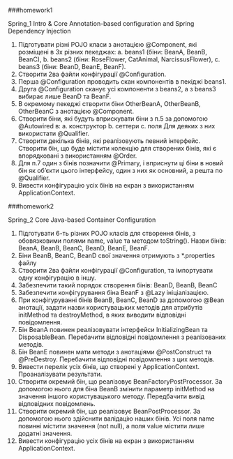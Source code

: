 
###homework1

Spring_1 Intro & Core
Annotation-based configuration and Spring Dependency Injection

1.	Підготувати різні POJO класи з анотацією @Component, які розміщені в 3х різних пекеджах: 
a.	beans1 (біни: BeanA, BeanB, BeanC), 
b.	beans2 (біни: RoseFlower, CatAnimal, NarcissusFlower), 
c.	beans3 (біни: BeanD, BeanE, BeanF). 
2.	Створити 2ва файли конфігурації @Configuration.
3.	Перша @Configuration проводить скан компонентів в пекіджі beans1.
4.	Друга @Configuration сканує усі компоненти з beans2, а з beans3 вибирає лише BeanD та BeanF.
5.	В окремому пекеджі створити біни OtherBeanA, OtherBeanB, OtherBeanC з анотацією @Component.
6.	Створити біни, які будуть вприскувати біни з п.5 за допомогою @Autowired в:
a.	конструктор
b.	сеттери
c.	поля
Для деяких з них використати @Qualifier.
7.	Створити декілька бінів, які реалізовують певний інтерфейс. Створити бін,  що буде містити колекцію для створених бінів, які є впорядковані з використанням @Order.
8.	Для п.7 один з бінів позначити @Primary, і вприснути ці біни в новий бін як об’єкти цього інтерфейсу, один з них як основний, а решта по @Qualifier.
9.	Вивести конфігурацію усіх бінів на екран з використанням ApplicationContext.

###homework2

Spring_2 Core
Java-based Container Configuration

1.	Підготувати 6-ть різних POJO класів для створення бінів, з обовязковими полями name, value та методом toString(). Назви бінів: BeanA, BeanB, BeanC, BeanD, BeanE, BeanF.
2.	Біни BeanB, BeanC, BeanD свої значення отримують з *.properties файлу 
3.	Створити 2ва файли конфігурації @Configuration, та імпортувати одну конфігурацію в іншу.
4.	Забезпечити такий порядок створення бінів: BeanD, BeanB, BeanC
5.	Забезпечити конфігурування біна BeanF з @Lazy ініціалізацією.
6.	При конфігуруванні бінів BeanB, BeanC, BeanD за допомогою @Bean анотації, задати назви користувацьких методів для атрибутів initMethod та destroyMethod, в яких виводити відповідні повідомлення.
7.	Бін BeanA повинен реалізовувати інтерфейси InitializingBean та DisposableBean. Перебачити відповідні повідомлення з реалізованих методів.
8.	Бін BeanE повинен мати методи з анотаціями @PostConstruct та @PreDestroy. Перебачити відповідні повідомлення з цих методів.
9.	Вивести перелік усіх бінів, що створені у ApplicationContext. Проаналізувати результати.
10.	Створити окремий бін, що реалізовує BeanFactoryPostProcessor. За допомогою нього для біна BeanB змінити параметр initMethod на значення іншого користувацького методу. Передбачити вивід відповідних повідомлень.
11.	Створити окремий бін, що реалізовує BeanPostProcessor. За допомогою нього здійснити валідацію наших бінів. Усі поля name повинні містити значення (not null), а поля value містити лише додатні значення.
12.	Вивести конфігурацію усіх бінів на екран з використанням ApplicationContext.
